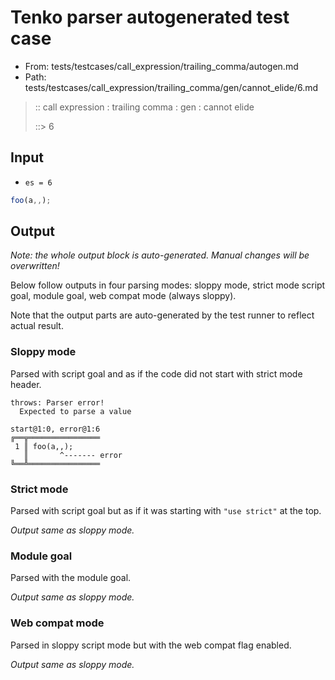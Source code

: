 # Tenko parser autogenerated test case

- From: tests/testcases/call_expression/trailing_comma/autogen.md
- Path: tests/testcases/call_expression/trailing_comma/gen/cannot_elide/6.md

> :: call expression : trailing comma : gen : cannot elide
>
> ::> 6

## Input

- `es = 6`

`````js
foo(a,,);
`````

## Output

_Note: the whole output block is auto-generated. Manual changes will be overwritten!_

Below follow outputs in four parsing modes: sloppy mode, strict mode script goal, module goal, web compat mode (always sloppy).

Note that the output parts are auto-generated by the test runner to reflect actual result.

### Sloppy mode

Parsed with script goal and as if the code did not start with strict mode header.

`````
throws: Parser error!
  Expected to parse a value

start@1:0, error@1:6
╔══╦════════════════
 1 ║ foo(a,,);
   ║       ^------- error
╚══╩════════════════

`````

### Strict mode

Parsed with script goal but as if it was starting with `"use strict"` at the top.

_Output same as sloppy mode._

### Module goal

Parsed with the module goal.

_Output same as sloppy mode._

### Web compat mode

Parsed in sloppy script mode but with the web compat flag enabled.

_Output same as sloppy mode._
